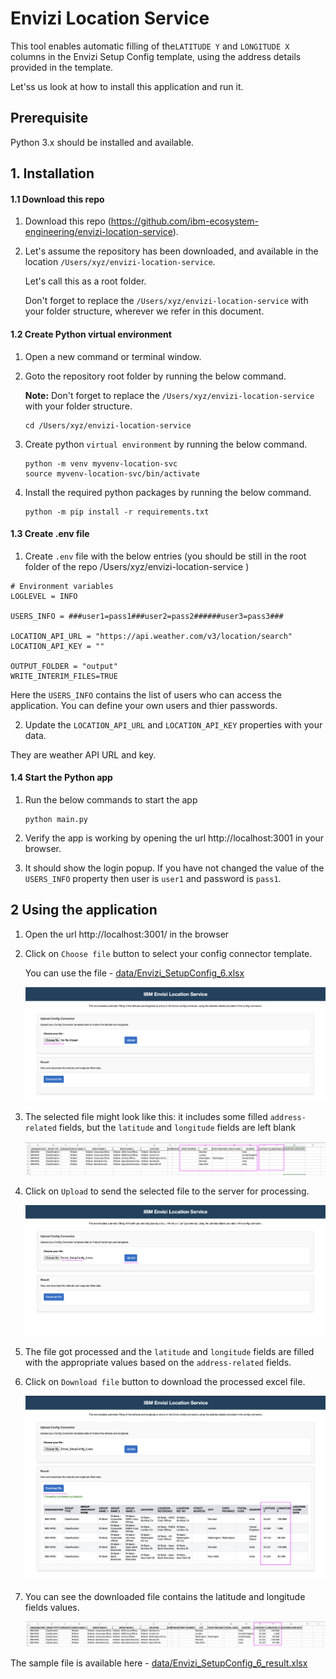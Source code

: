 # Envizi Location Service

This tool enables automatic filling of the`LATITUDE Y` and `LONGITUDE X` columns in the Envizi Setup Config template, using the address details provided in the template.

Let'ss us look at how to install this application and run it.

## Prerequisite

Python 3.x should be installed and available.

## 1. Installation

#### 1.1 Download this repo

1. Download this repo (https://github.com/ibm-ecosystem-engineering/envizi-location-service). 

2. Let's assume the repository has been downloaded, and available in the location `/Users/xyz/envizi-location-service`.

    Let's call this as a root folder.

    Don't forget to replace the `/Users/xyz/envizi-location-service` with your folder structure, wherever we refer in this document.

#### 1.2 Create Python virtual environment

1. Open a new command or terminal window.

2. Goto the repository root folder by running the below command.

    **Note:** Don't forget to replace the `/Users/xyz/envizi-location-service` with your folder structure.

    ```
    cd /Users/xyz/envizi-location-service
    ```

3. Create python `virtual environment` by running the below command.

    ```
    python -m venv myvenv-location-svc
    source myvenv-location-svc/bin/activate
    ```

4. Install the required python packages by running the below command.
    ```
    python -m pip install -r requirements.txt
    ```

#### 1.3 Create .env file

1. Create `.env` file with the below entries (you should be still in the root folder of the repo /Users/xyz/envizi-location-service )

```
# Environment variables
LOGLEVEL = INFO

USERS_INFO = ###user1=pass1###user2=pass2######user3=pass3###

LOCATION_API_URL = "https://api.weather.com/v3/location/search"
LOCATION_API_KEY = ""

OUTPUT_FOLDER = "output"
WRITE_INTERIM_FILES=TRUE
```

Here the `USERS_INFO` contains the list of users who can access the application. You can define your own users and thier passwords.

2. Update the `LOCATION_API_URL` and `LOCATION_API_KEY` properties with your data.

They are weather API URL and key.

#### 1.4 Start the Python app

1. Run the below commands to start the app

    ```
    python main.py
    ```

2. Verify the app is working by opening the url  http://localhost:3001 in your browser.

3. It should show the login popup. If you have not changed the value of the `USERS_INFO` property then user is  `user1` and password is  `pass1`.

## 2 Using the application

1. Open the url http://localhost:3001/ in the browser

2. Click on `Choose file` button to select your config connector template. 

    You can use the file - [data/Envizi_SetupConfig_6.xlsx](../data/Envizi_SetupConfig_6.xlsx)  

    <img src="images/image11.png">

3. The selected file might look like this: it includes some filled `address-related` fields, but the `latitude` and `longitude` fields are left blank

    <img src="images/image12.png">

4. Click on `Upload` to send the selected file to the server for processing.

    <img src="images/image13.png">

5. The file got processed and the `latitude` and `longitude` fields are filled with the appropriate values based on the `address-related` fields.

6. Click on `Download file` button to download the processed excel file.

    <img src="images/image14.png">

7. You can see the downloaded file contains the latitude and longitude fields values.

    <img src="images/image15.png">

The sample file is available here - [data/Envizi_SetupConfig_6_result.xlsx](../data/Envizi_SetupConfig_6_result.xlsx)  
